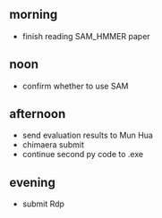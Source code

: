 

## morning
- finish reading SAM_HMMER paper

## noon
- confirm whether to use SAM

## afternoon
- send evaluation results to Mun Hua
- chimaera submit
- continue second py code to .exe

## evening 
- submit Rdp



























